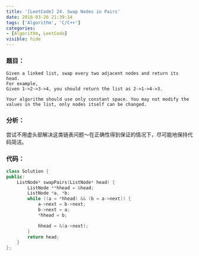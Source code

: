 ```yaml
---
title: '[LeetCode] 24. Swap Nodes in Pairs'
date: 2018-03-26 21:39:14
tags: ['Algorithm', 'C/C++']
categories:
- [Algorithm, LeetCode]
visible: hide
---
```


### 题目：

    Given a linked list, swap every two adjacent nodes and return its head.
    For example,
    Given 1->2->3->4, you should return the list as 2->1->4->3.

    Your algorithm should use only constant space. You may not modify the values in the list, only nodes itself can be changed.

### 分析：
尝试不用虚头部解决这类链表问题～在正确性得到保证的情况下，尽可能地保持代码简洁。

### 代码：
``` c++
class Solution {
public:
    ListNode* swapPairs(ListNode* head) {
        ListNode **hhead = &head;
        ListNode *a, *b;
        while ((a = *hhead) && (b = a->next)) {
            a->next = b->next;
            b->next = a;
            *hhead = b;

            hhead = &(a->next);
        }
        return head;
    }
};
```

